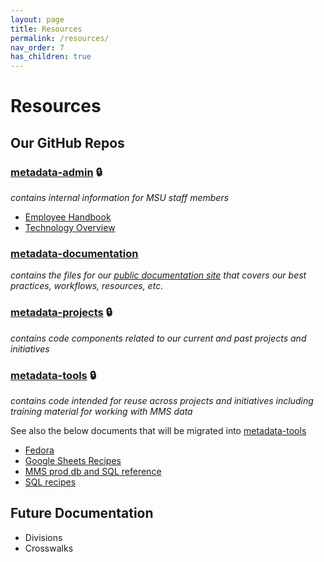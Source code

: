 ```yaml
---
layout: page
title: Resources
permalink: /resources/
nav_order: 7
has_children: true
---
```


# Resources

## Our GitHub Repos

### [metadata-admin](https://github.com/NYPL/metadata-admin/) 🔒
_contains internal information for MSU staff members_
* [Employee Handbook](https://github.com/NYPL/metadata-admin/blob/main/employee-handbook.md)
* [Technology Overview](https://github.com/NYPL/metadata-admin/blob/main/technology-overview.md)

### [metadata-documentation](https://github.com/NYPL/metadata-documentation/)
_contains the files for our [public documentation site](https://nypl.github.io/metadata-documentation/) that covers our best practices, workflows, resources, etc._

### [metadata-projects](https://github.com/NYPL/metadata-projects/) 🔒
_contains code components related to our current and past projects and initiatives_

### [metadata-tools](https://github.com/NYPL/metadata-tools/) 🔒
_contains code intended for reuse across projects and initiatives including training material for working with MMS data_

See also the below documents that will be migrated into [metadata-tools](https://github.com/NYPL/metadata-tools/)
* [Fedora](https://docs.google.com/document/u/0/d/1Sy9iQTSVUKDG0xcP6yGapI3cOd6WyIvBFwNKcGjhYOw/edit)
* [Google Sheets Recipes](https://docs.google.com/document/u/0/d/1Utu0qUMz27CB30jV3zRzFaymVCVU5pDA-O5CqBYGVgk/edit)
* [MMS prod db and SQL reference](https://docs.google.com/document/u/0/d/10HrICfPcYvbYk92-0dmrMqVfpSH1iXgiIP8oE6XW9gw/edit)
* [SQL recipes](https://docs.google.com/document/u/0/d/1BCU13Ktxq46I2H7Qf3SJqIumMe9_c93JfDTdob8NBbc/edit)

## Future Documentation
* Divisions
* Crosswalks
